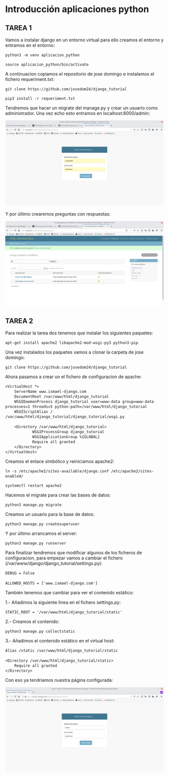 # Introducción aplicaciones python

## TAREA 1

Vamos a instalar django en un entorno virtual para ello creamos el entorno y entramos en el entorno:

~~~
python3 -m venv aplicacion_python
~~~

~~~
source aplicacion_python/bin/activate
~~~

A continuacion copiamos el repositorio de jose domingo e instalamos el fichero requeriment.txt:

~~~
git clone https://github.com/josedom24/django_tutorial
~~~

~~~
pip3 install -r requeriment.txt
~~~

Tendremos que hacer un migrate del manage.py y crear un usuario como administrador.
Una vez echo esto entramos en localhost:8000/admin:

![Primera página](img/django1.png)

Y por último crearemos preguntas con respuestas:

![Primera página](img/django2.png)

## TAREA 2

Para realizar la tarea dos tenemos que instalar los siguientes paquetes:

~~~
apt-get install apache2 libapache2-mod-wsgi-py3 python3-pip
~~~

Una vez instalados los paquetes vamos a clonar la carpeta de jose domingo:

~~~
git clone https://github.com/josedom24/django_tutorial
~~~

Ahora pasamos a crear un el fichero de configuracion de apache:

~~~
<VirtualHost *>
    ServerName www.ismael-django.com
    DocumentRoot /var/www/html/django_tutorial
    WSGIDaemonProcess django_tutorial user=www-data group=www-data processes=1 threads=5 python-path=/var/www/html/django_tutorial
    WSGIScriptAlias / /var/www/html/django_tutorial/django_tutorial/wsgi.py

    <Directory /var/www/html/django_tutorial>
            WSGIProcessGroup django_tutorial
            WSGIApplicationGroup %{GLOBAL}
            Require all granted
    </Directory>
</VirtualHost>
~~~

Creamos el enlace simbólico y reiniciamos apache2:

~~~
ln -s /etc/apache2/sites-available/django.conf /etc/apache2/sites-enabled/
~~~

~~~
systemctl restart apache2
~~~

Hacemos el migrate para crear las bases de datos:

~~~
python3 manage.py migrate
~~~

Creamos un usuario para la base de datos:

~~~
python3 manage.py createsuperuser
~~~

Y por último arrancamos el server:

~~~
python3 manage.py runserver
~~~

Para finalizar tendremos que modificar algunos de los ficheros de configuracion, para empezar vamos a cambiar el fichero (/var/www/django/django_tutorial/settings.py):

~~~
DEBUG = False

ALLOWED_HOSTS = ['www.ismael-django.com']
~~~

También tenemos que cambiar para ver el contenido estático:

1.- Añadimos la siguiente linea en el fichero settings.py:

~~~	
STATIC_ROOT = '/var/www/html/django_tutorial/static'
~~~

2.- Creamos el contenido:

~~~
python3 manage.py collectstatic
~~~

3.- Añadimos el contenido estático en el virtual host:

~~~
Alias /static /var/www/html/django_tutorial/static

<Directory /var/www/html/django_tutorial/static>
    Require all granted
</Directory>
~~~

Con eso ya tendriamos nuestra página configurada:

![Primera página](img/django5.png)